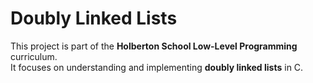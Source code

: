 # Doubly Linked Lists

This project is part of the **Holberton School Low-Level Programming** curriculum.  
It focuses on understanding and implementing **doubly linked lists** in C.
